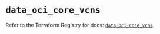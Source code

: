 # `data_oci_core_vcns`

Refer to the Terraform Registry for docs: [`data_oci_core_vcns`](https://registry.terraform.io/providers/oracle/oci/7.19.0/docs/data-sources/core_vcns).
